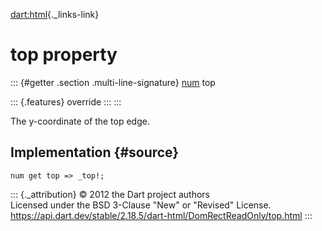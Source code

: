 [dart:html](../../dart-html/dart-html-library){._links-link}

top property
============

::: {#getter .section .multi-line-signature}
[num](../../dart-core/num-class) top

::: {.features}
override
:::
:::

The y-coordinate of the top edge.

Implementation {#source}
--------------

``` {.language-dart data-language="dart"}
num get top => _top!;
```

::: {._attribution}
© 2012 the Dart project authors\
Licensed under the BSD 3-Clause \"New\" or \"Revised\" License.\
<https://api.dart.dev/stable/2.18.5/dart-html/DomRectReadOnly/top.html>
:::
